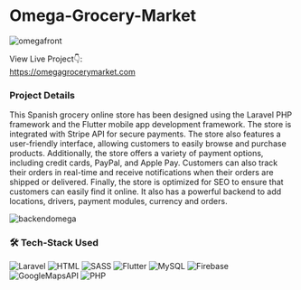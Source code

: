 # Omega-Grocery-Market
![omegafront](https://user-images.githubusercontent.com/114783191/212226147-4d668a61-6000-439e-ae52-972cde3614c3.JPG)

View Live Project👇: <br />
<a href="https://omegagrocerymarket.com/" target="_blank">https://omegagrocerymarket.com</a> <br />

<p><h3>Project Details</h3>
This Spanish grocery online store has been designed using the Laravel PHP framework and the Flutter mobile app development framework. The store is integrated with Stripe API for secure payments. The store also features a user-friendly interface, allowing customers to easily browse and purchase products. Additionally, the store offers a variety of payment options, including credit cards, PayPal, and Apple Pay. Customers can also track their orders in real-time and receive notifications when their orders are shipped or delivered. Finally, the store is optimized for SEO to ensure that customers can easily find it online. It also has a powerful backend to add locations, drivers, payment modules, currency and orders.</p>

![backendomega](https://user-images.githubusercontent.com/114783191/212226966-6c89b043-cd7e-401f-b9f2-03bdc5865a83.JPG)

### 🛠️ Tech-Stack Used
![Laravel](https://img.shields.io/badge/-Laravel-black?style=round-square&logo=laravel)
![HTML](https://img.shields.io/badge/-HTML5-black?style=round-square&logo=html5)
![SASS](https://img.shields.io/badge/-SASS-black?style=round-square&logo=sass)
![Flutter](https://img.shields.io/badge/-Flutter-black?style=round-square&logo=flutter)
![MySQL](https://img.shields.io/badge/-MySQL-black?style=round-square&logo=mysql&logoColor=white)
![Firebase](https://img.shields.io/badge/-Firebase-black?style=round-square&logo=firebase)
![GoogleMapsAPI](https://img.shields.io/badge/-GoogleMapsAPI-black?style=round-square&logo=googlemaps)
![PHP](https://img.shields.io/badge/-PHP-black?style=round-square&logo=php)
